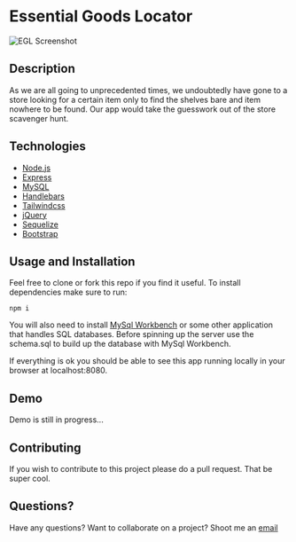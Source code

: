 # Essential Goods Locator 
![EGL Screenshot](egl-screenshot.png)

## Description

As we are all going to unprecedented times, we undoubtedly
have gone to a store looking for a certain item only to find the shelves bare
and item nowhere to be found. Our app would take the guesswork out of
the store scavenger hunt.

## Technologies

- [Node.js](https://nodejs.org/en/) 
- [Express](https://expressjs.com/) 
- [MySQL](https://www.mysql.com/) 
- [Handlebars](http://handlebarsjs.com/) 
- [Tailwindcss](https://tailwindcss.com/)  
- [jQuery](https://jquery.com/)
- [Sequelize](https://sequelize.org/)
- [Bootstrap](https://getbootstrap.com/)

## Usage and Installation

Feel free to clone or fork this repo if you find it useful. To install dependencies make sure to run:

```
npm i
```

You will also need to install [MySql Workbench](https://www.mysql.com/products/workbench/) or some other application that handles SQL databases. Before spinning up the server use the schema.sql to build up the database with MySql Workbench.

If everything is ok you should be able to see this app running locally in your browser at localhost:8080. 

## Demo

Demo is still in progress...

## Contributing

If you wish to contribute to this project please do a pull request. That be super cool.

## Questions?


Have any questions? Want to collaborate on a project? Shoot me an [email](Ducharme.christophert@gmail.com)
